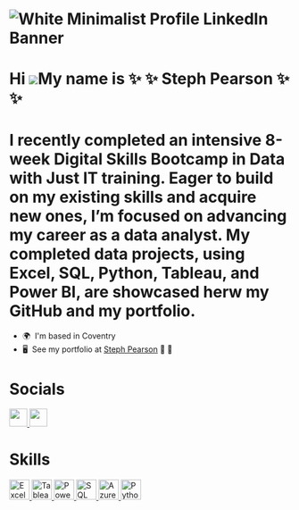 ![White Minimalist Profile LinkedIn Banner](https://github.com/user-attachments/assets/5a6f869a-ae34-4a94-a2d4-a0dfb8215848)
=====================================================================================================================================
Hi ![](https://user-images.githubusercontent.com/18350557/176309783-0785949b-9127-417c-8b55-ab5a4333674e.gif)My name is :sparkles: ✨ Steph Pearson :sparkles: ✨
=====================================================================================================================================
# I recently completed an intensive 8-week Digital Skills Bootcamp in Data with Just IT training. Eager to build on my existing skills and acquire new ones, I’m focused on advancing my career as a data analyst. My completed data projects, using Excel, SQL, Python, Tableau, and Power BI, are showcased herw my GitHub and my portfolio.



*   🌍  I'm based in Coventry
*   🖥️  See my portfolio at [Steph Pearson](http://sites.google.com/steph-pearson) :tada: 🎉

# Socials

<p align="left"> <a href="https://www.github.com/StephPearson1993" target="_blank" rel="noreferrer"> <picture> <source media="(prefers-color-scheme: dark)" srcset="https://raw.githubusercontent.com/danielcranney/readme-generator/main/public/icons/socials/github-dark.svg" /> <source media="(prefers-color-scheme: light)" srcset="https://raw.githubusercontent.com/danielcranney/readme-generator/main/public/icons/socials/github.svg" /> <img src="https://raw.githubusercontent.com/danielcranney/readme-generator/main/public/icons/socials/github.svg" width="32" height="32" /> </picture> </a> <a href="https://www.linkedin.com/in/steph-pearson1993" target="_blank" rel="noreferrer"> <picture> <source media="(prefers-color-scheme: dark)" srcset="https://raw.githubusercontent.com/danielcranney/readme-generator/main/public/icons/socials/linkedin-dark.svg" /> <source media="(prefers-color-scheme: light)" srcset="https://raw.githubusercontent.com/danielcranney/readme-generator/main/public/icons/socials/linkedin.svg" /> <img src="https://raw.githubusercontent.com/danielcranney/readme-generator/main/public/icons/socials/linkedin.svg" width="32" height="32" /> </picture> </a></p>

# Skills
<p align="left">
  <a href="https://www.microsoft.com/en-us/microsoft-365/excel" target="_blank" rel="noreferrer">
    <img src="https://github.com/user-attachments/assets/6b6ab4f1-0012-4c23-b561-81a42b276988" width="36" height="36" alt="Excel" />
  </a>
  <a href="https://www.tableau.com/" target="_blank" rel="noreferrer">
    <img src="https://github.com/user-attachments/assets/ee7edfe5-8e3c-4e20-a395-26977de0d353" width="36" height="36" alt="Tableau" />
  </a>
  <a href="https://powerbi.microsoft.com/" target="_blank" rel="noreferrer">
    <img src="https://github.com/user-attachments/assets/0c3f0aca-5dd5-4dcc-92cc-2ba969516024" width="36" height="36" alt="Power BI" />
  </a>
  <a href="https://www.microsoft.com/en-us/sql-server" target="_blank" rel="noreferrer">
    <img src="https://github.com/user-attachments/assets/1ed2dc41-9d23-4322-8da2-cce67e626520" width="36" height="36" alt="SQL" />
  </a>
  <a href="https://azure.microsoft.com/" target="_blank" rel="noreferrer">
    <img src="https://github.com/user-attachments/assets/4d4256c5-e29c-4b0f-8c90-6f383a231e33" width="36" height="36" alt="Azure" />
  </a>
  <a href="https://www.python.org/" target="_blank" rel="noreferrer">
    <img src="https://github.com/user-attachments/assets/a20face6-aad0-4c11-b709-69be5172c07e" width="36" height="36" alt="Python" />
  </a>
</p>
